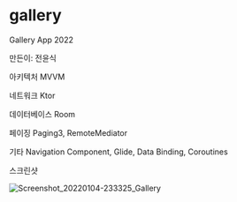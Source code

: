 # gallery
Gallery App 2022

만든이: 전윤식

아키텍처 MVVM

네트워크 Ktor

데이터베이스 Room 

페이징 Paging3, RemoteMediator

기타 Navigation Component, Glide, Data Binding, Coroutines

스크린샷

![Screenshot_20220104-233325_Gallery](https://user-images.githubusercontent.com/16881516/148074805-45d86e7b-0c3e-4076-a77a-895ba8b2597d.png)

